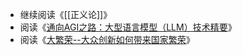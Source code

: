 - 继续阅读《[[正义论]]》
- 阅读《[通向AGI之路：大型语言模型（LLM）技术精要](https://zhuanlan.zhihu.com/p/597586623)》
- 阅读《[大繁荣--大众创新如何带来国家繁荣](https://book.douban.com/subject/30306129/)》